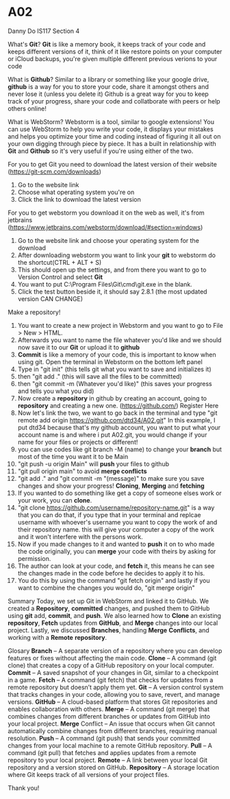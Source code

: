 # A02
Danny Do IS117 Section 4 

What's **Git**?
  **Git** is like a memory book, it keeps track of your code and keeps different versions of it, think of it like restore points on your computer or iCloud backups, you're given multiple different previous verions to your code
  
What is **Github**?
  Similar to a library or something like your google drive, **github** is a way for you to store your code, share it amongst others and never lose it (unless you delete it)
  Github is a great way for you to keep track of your progress, share your code and collatborate with peers or help others online!

What is WebStorm?
  Webstorm is a tool, similar to google extensions! You can use WebStorm to help you write your code, it displays your mistakes and helps you optimize your time and coding instead of figuring it all out on your own digging through piece by piece.  It has a built in relationship with **Git** and **Github** so it's very useful if you're using either of the two.  

  For you to get Git you need to download the latest version of their website (https://git-scm.com/downloads)
1. Go to the website link
2. Choose what operating system you're on
3. Click the link to download the latest version

For you to get webstorm you download it on the web as well, it's from jetbrains (https://www.jetbrains.com/webstorm/download/#section=windows)
1. Go to the website link and choose your operating system for the download
2. After downloading webstorm you want to link your **git** to webstorm do the shortcut(CTRL + ALT + S)
3. This should open up the settings, and from there you want to go to Version Control and select **Git**
4. You want to put C:\Program Files\Git\cmd\git.exe in the blank.
5. Click the test button beside it, it should say 2.8.1 (the most updated version CAN CHANGE)

Make a repository!
1. You want to create a new project in Webstorm and you want to go to File > New > HTML.
2. Afterwards you want to name the file whatever you'd like and we should now save it to our **Git** or upload it to **github**
3. **Commit** is like a memory of your code, this is important to know when using git.  Open the terminal in Webstorm on the bottom left panel
4. Type in "git init" (this tells git what you want to save and initializes it)
5. then "git add ." (this will save all the files to be committed)
6. then "git commit -m (Whatever you'd like)" (this saves your progress and tells you what you did)
7. Now create a **repository** in github by creating an account, going to **repository** and creating a new one.  (https://github.com/) Register Here
8. Now let's link the two, we want to go back in the terminal and type "git remote add origin https://github.com/dtd34/A02.git" In this example, I put dtd34 because that's my github account, you want to put what your account name is and where i put A02.git, you would change if your name for your files or projects or different!
9. you can use codes like git branch -M (name) to change your **branch** but most of the time you want it to be Main
10. "git push -u origin Main" will **push** your files to github
11. "git pull origin main" to avoid **merge conflicts**
12. "git add ." and "git commit -m "(message)" to make sure you save changes and show your progress!
    **Cloning**, **Merging** and **fetching**
1. If you wanted to do something like get a copy of someone elses work or your work, you can **clone**.
2. "git clone https://github.com/username/repository-name.git" is a way that you can do that, if you type that in your terminal and replcae username with whoever's username you want to copy the work of and their repository name.  this will give your computer a copy of the work and it won't interfere with the persons work.
3. Now if you made changes to it and wanted to **push** it on to who made the code originally, you can **merge** your code with theirs by asking for permission.
4. The author can look at your code, and **fetch** it, this means he can see the changes made in the code before he decides to apply it to his.
5. You do this by using the command "git fetch origin" and lastly if you want to combine the changes you would do, "git merge origin"

Summary
Today, we set up Git in WebStorm and linked it to GitHub. We created a **Repository**, **committed** changes, and pushed them to GitHub using **git** add, **commit**, and **push**. We also learned how to **Clone** an existing **repository**, **Fetch** updates from **GitHub**, and **Merge** changes into our local project. Lastly, we discussed **Branches**, handling **Merge** **Conflicts**, and working with a **Remote** **repository**.

Glosary
**Branch** – A separate version of a repository where you can develop features or fixes without affecting the main code.
**Clone** – A command (git clone) that creates a copy of a GitHub repository on your local computer.
**Commit** – A saved snapshot of your changes in Git, similar to a checkpoint in a game.
**Fetch** – A command (git fetch) that checks for updates from a remote repository but doesn’t apply them yet.
**Git** – A version control system that tracks changes in your code, allowing you to save, revert, and manage versions.
**GitHub** – A cloud-based platform that stores Git repositories and enables collaboration with others.
**Merge** – A command (git merge) that combines changes from different branches or updates from GitHub into your local project.
**Merge** Conflict – An issue that occurs when Git cannot automatically combine changes from different branches, requiring manual resolution.
**Push** – A command (git push) that sends your committed changes from your local machine to a remote GitHub repository.
**Pull** – A command (git pull) that fetches and applies updates from a remote repository to your local project.
**Remote** – A link between your local Git repository and a version stored on GitHub.
**Repository** – A storage location where Git keeps track of all versions of your project files.

Thank you!




